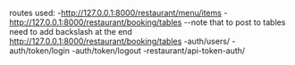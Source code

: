 routes used:
-http://127.0.0.1:8000/restaurant/menu/items
-http://127.0.0.1:8000/restaurant/booking/tables
--note that to post to tables need to add backslash at the end http://127.0.0.1:8000/restaurant/booking/tables
-auth/users/
-auth/token/login
-auth/token/logout
-restaurant/api-token-auth/
